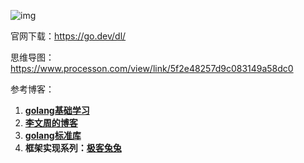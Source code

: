 ![img](https://hougen.oss-cn-guangzhou.aliyuncs.com/blog-img/1718033671-1718033623-68747470733a2f2f676f6c616e672e6f72672f646f632f676f706865722f6669766579656172732e6a7067.jpeg)

官网下载：https://go.dev/dl/

思维导图：https://www.processon.com/view/link/5f2e48257d9c083149a58dc0

参考博客：

1. **[golang基础学习](https://www.topgoer.com)**
1. **[李文周的博客](https://www.liwenzhou.com/archives/)**
1. **[golang标准库](https://studygolang.com/pkgdoc)**
1. **框架实现系列：[极客兔兔](https://geektutu.com/post/gee.html)**
